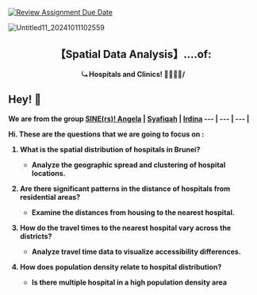 [![Review Assignment Due Date](https://classroom.github.com/assets/deadline-readme-button-22041afd0340ce965d47ae6ef1cefeee28c7c493a6346c4f15d667ab976d596c.svg)](https://classroom.github.com/a/EM3FG0CJ)

![Untitled11_20241011102559](https://github.com/user-attachments/assets/922dee37-1e98-4350-a6df-ab25c2e3bd9d)


<h2 align='center'>【Spatial Data Analysis】....of:</h2>


<p align='center'><b>⤿ Hospitals and Clinics! 🏥🧑🏻‍⚕️/

## Hey! 👋

We are from the group [SINE(rs)! ](#3944Bc)
[Angela](https://github.com/Angela-29) | [Syafiqah](https://github.com/SyafYus) | [Irdina](https://github.com/nrirdnbtrsy)
--- | --- | --- | 

Hi. These are the questions that we are going to focus on :

1. What is the spatial distribution of hospitals in Brunei?
   - Analyze the geographic spread and clustering of hospital locations.

2. Are there significant patterns in the distance of hospitals from residential areas?
   - Examine the distances from housing to the nearest hospital.

3. How do the travel times to the nearest hospital vary across the districts?
   - Analyze travel time data to visualize accessibility differences.

4. How does population density relate to hospital distribution?
   - Is there multiple hospital in a high population density area
     
